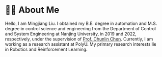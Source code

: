 # 👨‍🎓 About Me
Hello, I am Mingjiang Liu. I obtained my B.E. degree in automation and M.S. degree in control science and engineering from the Department of Control and System Engineering at Nanjing University, in 2019 and 2022, respectively, under the supervision of [Prof. Chunlin Chen](https://sme.nju.edu.cn/ccl/list.htm). Currently, I am working as a research assistant at PolyU. My primary research interests lie in Robotics and Reinforcement Learning.

